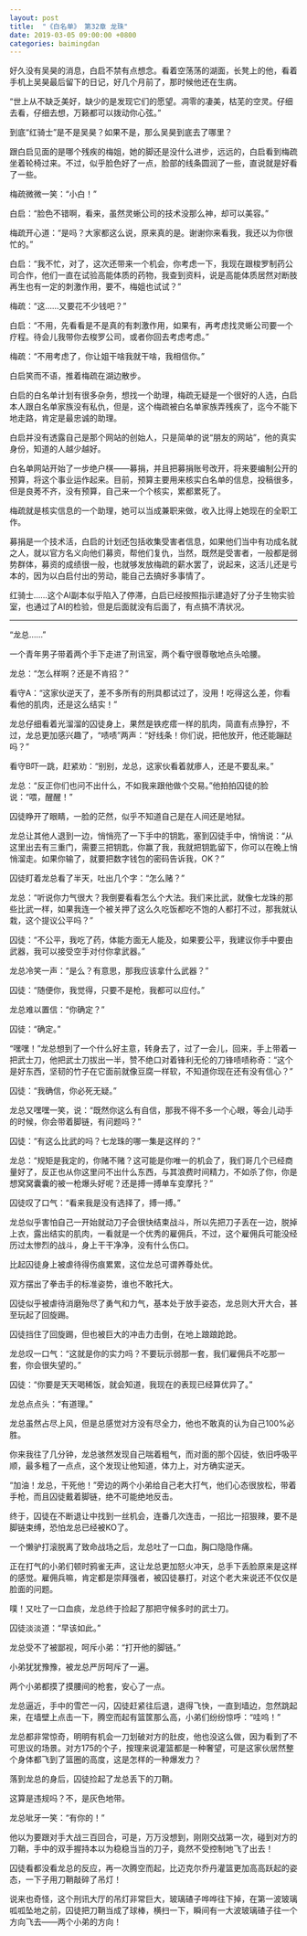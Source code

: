 ```yaml
---
layout: post
title:  "《白名单》 第32章 龙珠"
date: 2019-03-05 09:00:00 +0800
categories: baimingdan
---
```

好久没有吴昊的消息，白启不禁有点想念。看着空荡荡的湖面，长凳上的他，看着手机上吴昊最后留下的日记，好几个月前了，那时候他还在生病。

“世上从不缺乏美好，缺少的是发现它们的愿望。凋零的凄美，枯芜的空灵。仔细去看，仔细去想，万籁都可以拨动你心弦。”

到底“红骑士”是不是吴昊？如果不是，那么吴昊到底去了哪里？

跟白启见面的是哪个残疾的梅姐，她的脚还是没什么进步，远远的，白启看到梅疏坐着轮椅过来。不过，似乎脸色好了一点，脸部的线条圆润了一些，直说就是好看了一些。

梅疏微微一笑：“小白！”

白启：“脸色不错啊，看来，虽然灵蜥公司的技术没那么神，却可以美容。”

梅疏开心道：“是吗？大家都这么说，原来真的是。谢谢你来看我，我还以为你很忙的。”

白启：“我不忙，对了，这次还带来一个机会，你考虑一下，我现在跟梭罗制药公司合作，他们一直在试验高能体质的药物，我查到资料，说是高能体质居然对断肢再生也有一定的刺激作用，要不，梅姐也试试？”

梅疏：“这……又要花不少钱吧？”

白启：“不用，先看看是不是真的有刺激作用，如果有，再考虑找灵蜥公司要一个疗程。待会儿我带你去梭罗公司，或者你回去考虑考虑。”

梅疏：“不用考虑了，你让姐干啥我就干啥，我相信你。”

白启笑而不语，推着梅疏在湖边散步。

白启的白名单计划有很多杂务，想找一个助理，梅疏无疑是一个很好的人选，白启本人跟白名单家族没有私仇，但是，这个梅疏被白名单家族弄残疾了，迄今不能下地走路，肯定是最忠诚的助理。

白启并没有透露自己是那个网站的创始人，只是简单的说“朋友的网站”，他的真实身份，知道的人越少越好。

白名单网站开始了一步绝户棋——募捐，并且把募捐账号改开，将来要编制公开的预算，将这个事业运作起来。目前，预算主要用来核实白名单的信息，投稿很多，但是良莠不齐，没有预算，自己来一个个核实，累都累死了。

梅疏就是核实信息的一个助理，她可以当成兼职来做，收入比得上她现在的全职工作。

募捐是一个技术活，白启的计划还包括收集受害者信息，如果他们当中有功成名就之人，就以官方名义向他们募资，帮他们复仇，当然，既然是受害者，一般都是弱势群体，募资的成绩很一般，也就够发放梅疏的薪水罢了，说起来，这活儿还是亏本的，因为以白启付出的劳动，能自己去搞好多事情了。

红骑士……这个AI副本似乎陷入了停滞，白启已经按照指示建造好了分子生物实验室，也通过了AI的检验，但是后面就没有后面了，有点搞不清状况。

***

“龙总……”

一个青年男子带着两个手下走进了刑讯室，两个看守很尊敬地点头哈腰。

龙总：“怎么样啊？还是不肯招？”

看守A：“这家伙逆天了，差不多所有的刑具都试过了，没用！吃得这么差，你看看他的肌肉，还是这么结实！”

龙总仔细看着光溜溜的囚徒身上，果然是铁疙瘩一样的肌肉，简直有点狰狞，不过，龙总更加感兴趣了，“啧啧”两声：“好线条！你们说，把他放开，他还能蹦跶吗？”

看守B吓一跳，赶紧劝：“别别，龙总，这家伙看着就瘆人，还是不要乱来。”

龙总：“反正你们也问不出什么，不如我来跟他做个交易。”他拍拍囚徒的脸说：“喂，醒醒！”

囚徒睁开了眼睛，一脸的茫然，似乎不知道自己是在人间还是地狱。

龙总让其他人退到一边，悄悄亮了一下手中的钥匙，塞到囚徒手中，悄悄说：“从这里出去有三重门，需要三把钥匙，你赢了我，我就把钥匙留下，你可以在晚上悄悄溜走。如果你输了，就要把数字钱包的密码告诉我，OK？”

囚徒盯着龙总看了半天，吐出几个字：“怎么赌？”

龙总：“听说你力气很大？我倒要看看怎么个大法。我们来比武，就像七龙珠的那些比武一样，如果我连一个被关押了这么久吃饭都吃不饱的人都打不过，那我就认栽，这个提议公平吗？”

囚徒：“不公平，我吃了药，体能方面无人能及，如果要公平，我建议你手中要由武器，我可以接受空手对付你拿武器。”

龙总冷笑一声：“是么？有意思，那我应该拿什么武器？”

囚徒：“随便你，我觉得，只要不是枪，我都可以应付。”

龙总难以置信：“你确定？”

囚徒：“确定。”

“嘿嘿！”龙总想到了一个什么好主意，转身去了，过了一会儿，回来，手上带着一把武士刀，他把武士刀拔出一半，赞不绝口对着锋利无伦的刀锋啧啧称奇：“这个是好东西，坚韧的竹子在它面前就像豆腐一样软，不知道你现在还有没有信心？”

囚徒：“我确信，你必死无疑。”

龙总又嘿嘿一笑，说：“既然你这么有自信，那我不得不多一个心眼，等会儿动手的时候，你会带着脚链，有问题吗？”

囚徒：“有这么比武的吗？七龙珠的哪一集是这样的？”

龙总：“规矩是我定的，你赌不赌？这可能是你唯一的机会了，我们哥几个已经商量好了，反正也从你这里问不出什么东西，与其浪费时间精力，不如杀了你，你是想窝窝囊囊的被一枪爆头好呢？还是搏一搏单车变摩托？”

囚徒叹了口气：“看来我是没有选择了，搏一搏。”

龙总似乎害怕自己一开始就动刀子会很快结束战斗，所以先把刀子丢在一边，脱掉上衣，露出结实的肌肉，一看就是一个优秀的雇佣兵，不过，这个雇佣兵可能没经历过太惨烈的战斗，身上干干净净，没有什么伤口。

比起囚徒身上被虐待得伤痕累累，这位龙总可谓养尊处优。

双方摆出了拳击手的标准姿势，谁也不敢托大。

囚徒似乎被虐待消磨殆尽了勇气和力气，基本处于放手姿态，龙总则大开大合，甚至玩起了回旋踢。

囚徒挡住了回旋踢，但也被巨大的冲击力击倒，在地上踉踉跄跄。

龙总叹一口气：“这就是你的实力吗？不要玩示弱那一套，我们雇佣兵不吃那一套，你会很失望的。”

囚徒：“你要是天天喝稀饭，就会知道，我现在的表现已经算优异了。”

龙总点点头：“有道理。”

龙总虽然占尽上风，但是总感觉对方没有尽全力，他也不敢真的认为自己100%必胜。

你来我往了几分钟，龙总骇然发现自己喘着粗气，而对面的那个囚徒，依旧呼吸平顺，最多粗了一点点，这个发现让他知道，体力上，对方确实逆天。

“加油！龙总，干死他！”旁边的两个小弟给自己老大打气，他们心态很放松，带着手枪，而且囚徒戴着脚链，绝不可能绝地反击。

终于，囚徒在不断退让中找到一丝机会，连番几次连击，一招比一招狠辣，要不是脚链束缚，恐怕龙总已经被KO了。

一个懒驴打滚脱离了致命战场之后，龙总吐了一口血，胸口隐隐作痛。

正在打气的小弟们顿时鸦雀无声，这让龙总更加怒火冲天，总手下丢脸原来是这样的感觉。雇佣兵嘛，肯定都是崇拜强者，被囚徒暴打，对这个老大来说还不仅仅是脸面的问题。

噗！又吐了一口血痰，龙总终于捡起了那把守候多时的武士刀。

囚徒淡淡道：“早该如此。”

龙总受不了被鄙视，呵斥小弟：“打开他的脚链。”

小弟犹犹豫豫，被龙总严厉呵斥了一遍。

两个小弟都摸了摸腰间的枪套，安心了一点。

龙总逼近，手中的雪芒一闪，囚徒赶紧往后退，退得飞快，一直到墙边，忽然跳起来，在墙壁上点击一下，腾空而起有篮筐那么高，小弟们纷纷惊呼：“哇呜！”

龙总都非常惊奇，明明有机会一刀划破对方的肚皮，他也没这么做，因为看到了不可思议的场景。对方175的个子，按理来说灌篮都是一种奢望，可是这家伙居然整个身体都飞到了篮圈的高度，这是怎样的一种爆发力？

落到龙总的身后，囚徒捡起了龙总丢下的刀鞘。

这算是违规吗？不，是灰色地带。

龙总呲牙一笑：“有你的！”

他以为要跟对手大战三百回合，可是，万万没想到，刚刚交战第一次，碰到对方的刀鞘，手中的双手握持本以为稳稳当当的刀子，竟然不受控制地飞了出去！

囚徒看都没看龙总的反应，再一次腾空而起，比迈克尔乔丹灌篮更加高高跃起的姿态，一下子用刀鞘敲碎了吊灯！

说来也奇怪，这个刑讯大厅的吊灯非常巨大，玻璃碴子哗哗往下掉，在第一波玻璃呱呱坠地之前，囚徒把刀鞘当成了球棒，横扫一下，瞬间有一大波玻璃碴子往一个方向飞去——两个小弟的方向！